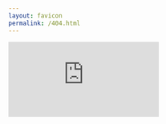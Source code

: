 ```yaml
---
layout: favicon
permalink: /404.html
---
```

<div class="iframe-container">
  <iframe id="fluid-frame" name="embed_readwrite" src="https://pad.ouvaton.coop/short-ref?alwaysShowChat=true&showLineNumbers=true&useMonospaceFont=true&noColors=true" frameborder="0" title="Embedded Pad"></iframe>
</div>
